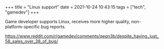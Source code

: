 +++
title = "Linux support"
date = 2021-10-24 10:43:15
tags = ["tech", "gamedev"]
+++

Game developer supports Linux, receives more higher quality,
non-platform-specific bug reports.

https://www.reddit.com/r/gamedev/comments/qeqn3b/despite_having_just_58_sales_over_38_of_bug/
